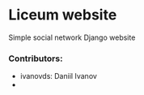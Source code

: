 # Liceum  website
Simple social network Django website

### Contributors:
- ivanovds: Daniil Ivanov
- 